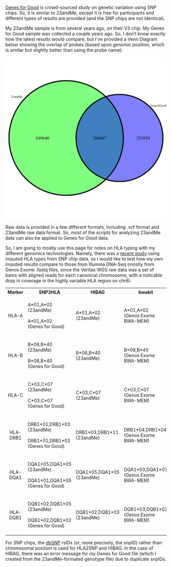 [Genes for Good](https://genesforgood.sph.umich.edu/) is crowd-sourced study on genetic variation using SNP chips.  So, it is similar to 23andMe, except it is free for participants and different types of results are provided (and the SNP chips are not identical).

My 23andMe sample is from several years ago, on their V3 chip.  My Genes for Good sample was collected a couple years ago.  So, I don't know exactly how the latest results would compare, but I've provided a Venn Diagram below showing the overlap of probes (based upon genomic position, which is similar but slightly better than using the probe name):

![alt text](probe_position_overlap.png "SNP chip Probe Position Overlap")

Raw data is provided in a few different formats, including .vcf format and 23andMe raw data format.  So, most of the scripts for analyzing 23andMe data can also be applied to Genes for Good data.

So, I am going to mostly use this page for notes on HLA typing with my different genomics technologies.  Namely, there was a [recent study](https://www.ncbi.nlm.nih.gov/pubmed/28490672) using imputed HLA types from SNP chip data, so I would like to test how my own imputed results compare to those from Illumina DNA-Seq (mostly from Genos Exome .fastq files, since the Veritas WGS raw data was a set of bams with aligned reads for each canonical chromosome, with a noticable drop in coverage in the highly variable HLA region on chr6).


<table>
  <tbody>
    <tr>
      <th align="center">Marker</th>
      <th align="center">SNP2HLA</th>
      <th align="center">HIBAG</th>
      <th align="center">bwakit</th>
      <th align="center">HLAminer</th>
    </tr>
    <tr>
      <td align="center">HLA-A</td>
      <td align="left">A*01,A*02<br/>(23andMe)<br/><br/>A*01,A*02<br/>(Genes for Good)</td>
      <td align="left">A*01,A*02<br/>(23andMe)</td>
      <td align="left">A*01,A*02<br/>(Genos Exome BWA-MEM)</td>
      <td align="left">A*01,A*02<br/>(Genos Exome BWA-MEM)<br/><br/>A*01,A*68<br/>(Genos Exome BWA)</td>
     </tr>
    <tr>
      <td align="center">HLA-B</td>
      <td align="left">B*08,B*40<br/>(23andMe)<br/><br/>B*08,B*40<br/>(Genes for Good)</td>
      <td align="left">B*08,B*40<br/>(23andMe)</td>
      <td align="left">B*08,B*40<br/>(Genos Exome BWA-MEM)</td>
      <td align="left">B*08,B*40<br/>(Genos Exome BWA-MEM)<br/><br/>B*08,B*41<br/>(Genos Exome BWA)</td>
     </tr>
    <tr>
      <td align="center">HLA-C</td>
      <td align="left">C*03,C*07<br/>(23andMe)<br/><br/>C*03,C*07<br/>(Genes for Good)</td>
      <td align="left">C*03,C*07<br/>(23andMe)</td>
      <td align="left">C*03,C*07<br/>(Genos Exome BWA-MEM)</td>
      <td align="left">C*03,C*07<br/>(Genos Exome BWA-MEM)<br/><br/>C*03,C*07<br/>(Genos Exome BWA)</td>
     </tr>
    <tr>
      <td align="center">HLA-DRB1</td>
      <td align="left">DRB1*01,DRB1*03<br/>(23andMe)<br/><br/>DRB1*01,DRB1*03<br/>(Genes for Good)</td>
      <td align="left">DRB1*03,DRB1*11<br/>(23andMe)</td>
      <td align="left">DRB1*04,DRB1*04<br/>(Genos Exome BWA-MEM)</td>
      <td align="left">DRB1*01,DRB1*15<br/>(Genos Exome BWA-MEM)<br/><br/>DRB1*01,DRB1*15<br/>(Genos Exome BWA)</td>
     </tr>
     <tr>
      <td align="center">HLA-DQA1</td>
      <td align="left">DQA1*05,DQA1*05<br/>(23andMe)<br/><br/>DQA1*01,DQA1*05<br/>(Genes for Good)</td>
      <td align="left">DQA1*05,DQA1*05<br/>(23andMe)</td>
      <td align="left">DQA1*03,DQA1*03<br/>(Genos Exome BWA-MEM)</td>
      <td align="left">DQA1*02,DQA1*03<br/>(Genos Exome BWA-MEM)<br/><br/>DQA1*02,DQA1*03<br/>(Genos Exome BWA)</td>
     </tr>
     <tr>
      <td align="center">HLA-DQB1</td>
      <td align="left">DQB1*02,DQB1*05<br/>(23andMe)<br/><br/>DQB1*02,DQB1*02<br/>(Genes for Good)</td>
      <td align="left">DQB1*02,DQB1*03<br/>(23andMe)</td>
      <td align="left">DQB1*03,DQB1*03<br/>(Genos Exome BWA-MEM)</td>
      <td align="left">DQB1*02,DQB1*03<br/>(Genos Exome BWA-MEM)<br/><br/>DQB1*02,DQB1*03<br/>(Genos Exome BWA)</td>
     </tr>
</tbody>
</table>


For SNP chips, the [dbSNP](https://www.ncbi.nlm.nih.gov/projects/SNP/) rsIDs (or, more precisely, the snpID) rather than chromosomal position is used for HLA2SNP and HIBAG.  In the case of HIBAG, there was an error message for my Genes for Good file (which I created from the 23andMe-formated genotype file) due to duplicate snpIDs.
